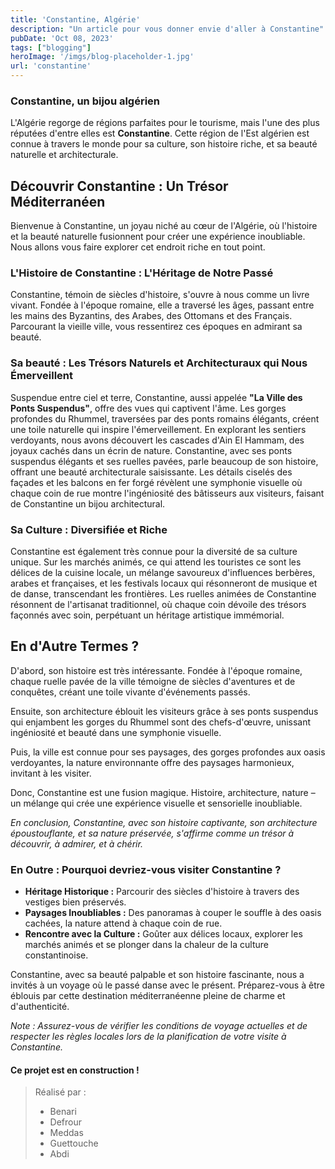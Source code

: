 ```yaml
---
title: 'Constantine, Algérie'
description: "Un article pour vous donner envie d'aller à Constantine"
pubDate: 'Oct 08, 2023'
tags: ["blogging"]
heroImage: '/imgs/blog-placeholder-1.jpg'
url: 'constantine'
---
```


### Constantine, un bijou algérien

L'Algérie regorge de régions parfaites pour le tourisme, mais l'une des plus réputées d'entre elles est **Constantine**. Cette région de l'Est algérien est connue à travers le monde pour sa culture, son histoire riche, et sa beauté naturelle et architecturale.

## Découvrir Constantine : Un Trésor Méditerranéen

Bienvenue à Constantine, un joyau niché au cœur de l'Algérie, où l'histoire et la beauté naturelle fusionnent pour créer une expérience inoubliable. Nous allons vous faire explorer cet endroit riche en tout point.

### L'Histoire de Constantine : L'Héritage de Notre Passé

Constantine, témoin de siècles d'histoire, s'ouvre à nous comme un livre vivant. Fondée à l'époque romaine, elle a traversé les âges, passant entre les mains des Byzantins, des Arabes, des Ottomans et des Français. Parcourant la vieille ville, vous ressentirez ces époques en admirant sa beauté.

### Sa beauté : Les Trésors Naturels et Architecturaux qui Nous Émerveillent

Suspendue entre ciel et terre, Constantine, aussi appelée **"La Ville des Ponts Suspendus"**, offre des vues qui captivent l'âme. Les gorges profondes du Rhummel, traversées par des ponts romains élégants, créent une toile naturelle qui inspire l'émerveillement. En explorant les sentiers verdoyants, nous avons découvert les cascades d'Ain El Hammam, des joyaux cachés dans un écrin de nature. Constantine, avec ses ponts suspendus élégants et ses ruelles pavées, parle beaucoup de son histoire, offrant une beauté architecturale saisissante. Les détails ciselés des façades et les balcons en fer forgé révèlent une symphonie visuelle où chaque coin de rue montre l'ingéniosité des bâtisseurs aux visiteurs, faisant de Constantine un bijou architectural.

### Sa Culture : Diversifiée et Riche

Constantine est également très connue pour la diversité de sa culture unique. Sur les marchés animés, ce qui attend les touristes ce sont les délices de la cuisine locale, un mélange savoureux d'influences berbères, arabes et françaises, et les festivals locaux qui résonneront de musique et de danse, transcendant les frontières. Les ruelles animées de Constantine résonnent de l'artisanat traditionnel, où chaque coin dévoile des trésors façonnés avec soin, perpétuant un héritage artistique immémorial.

## En d'Autre Termes ?

D'abord, son histoire est très intéressante. Fondée à l'époque romaine, chaque ruelle pavée de la ville témoigne de siècles d'aventures et de conquêtes, créant une toile vivante d'événements passés.

Ensuite, son architecture éblouit les visiteurs grâce à ses ponts suspendus qui enjambent les gorges du Rhummel sont des chefs-d'œuvre, unissant ingéniosité et beauté dans une symphonie visuelle.

Puis, la ville est connue pour ses paysages, des gorges profondes aux oasis verdoyantes, la nature environnante offre des paysages harmonieux, invitant à les visiter.

Donc, Constantine est une fusion magique. Histoire, architecture, nature – un mélange qui crée une expérience visuelle et sensorielle inoubliable.

*En conclusion, Constantine, avec son histoire captivante, son architecture époustouflante, et sa nature préservée, s'affirme comme un trésor à découvrir, à admirer, et à chérir.*

### En Outre : Pourquoi devriez-vous visiter Constantine ?

- **Héritage Historique :** Parcourir des siècles d'histoire à travers des vestiges bien préservés.
- **Paysages Inoubliables :** Des panoramas à couper le souffle à des oasis cachées, la nature attend à chaque coin de rue.
- **Rencontre avec la Culture :** Goûter aux délices locaux, explorer les marchés animés et se plonger dans la chaleur de la culture constantinoise.

Constantine, avec sa beauté palpable et son histoire fascinante, nous a invités à un voyage où le passé danse avec le présent. Préparez-vous à être éblouis par cette destination méditerranéenne pleine de charme et d'authenticité.

*Note : Assurez-vous de vérifier les conditions de voyage actuelles et de respecter les règles locales lors de la planification de votre visite à Constantine.*

#### Ce projet est en construction !

> Réalisé par :
> - Benari
> - Defrour
> - Meddas
> - Guettouche
> - Abdi 
